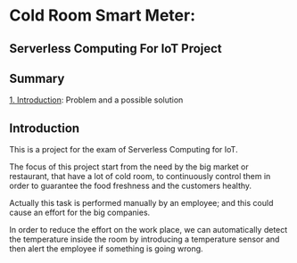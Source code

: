 # **Cold Room Smart Meter**: 
## Serverless Computing For IoT Project

## Summary

[1. Introduction](#Introduction): Problem and a possible solution

## Introduction

This is a project for the exam of Serverless Computing for IoT.

The focus of this project start from the need by the big market or restaurant, that have a lot of cold room, to continuously control them in order to guarantee the food freshness and the customers healthy.

Actually this task is performed manually by an employee; and this could cause an effort for the big companies.

In order to reduce the effort on the work place, we can automatically detect the temperature inside the room by introducing a temperature sensor and then alert the employee if something is going wrong.
